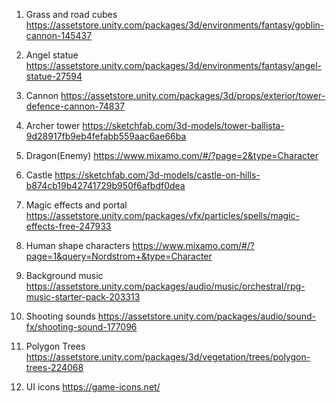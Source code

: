 1. Grass and road cubes
https://assetstore.unity.com/packages/3d/environments/fantasy/goblin-cannon-145437

2. Angel statue
https://assetstore.unity.com/packages/3d/environments/fantasy/angel-statue-27594

3. Cannon
https://assetstore.unity.com/packages/3d/props/exterior/tower-defence-cannon-74837

4. Archer tower
https://sketchfab.com/3d-models/tower-ballista-9d28917fb9eb4fefabb559aac6ae66ba

5. Dragon(Enemy)
https://www.mixamo.com/#/?page=2&type=Character

6. Castle
https://sketchfab.com/3d-models/castle-on-hills-b874cb19b42741729b950f6afbdf0dea

7. Magic effects and portal
https://assetstore.unity.com/packages/vfx/particles/spells/magic-effects-free-247933

8. Human shape characters
https://www.mixamo.com/#/?page=1&query=Nordstrom+&type=Character

9. Background music
 https://assetstore.unity.com/packages/audio/music/orchestral/rpg-music-starter-pack-203313
 
10. Shooting sounds
https://assetstore.unity.com/packages/audio/sound-fx/shooting-sound-177096

11. Polygon Trees
https://assetstore.unity.com/packages/3d/vegetation/trees/polygon-trees-224068

12. UI icons
https://game-icons.net/
